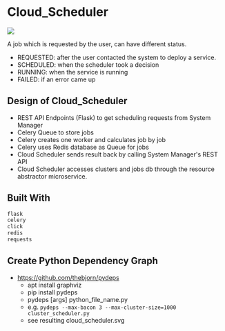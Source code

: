 # Cloud_Scheduler

<img src="cloud_scheduler.svg">


A job which is requested by the user, can have different status.

- REQUESTED: after the user contacted the system to deploy a service.
- SCHEDULED: when the scheduler took a decision
- RUNNING: when the service is running
- FAILED: if an error came up


## Design of Cloud_Scheduler

- REST API Endpoints (Flask) to get scheduling requests from System Manager
- Celery Queue to store jobs
- Celery creates one worker and calculates job by job
- Celery uses Redis database as Queue for jobs
- Cloud Scheduler sends result back by calling System Manager's REST API
- Cloud Scheduler accesses clusters and jobs db through the resource abstractor microservice.


## Built With

```Python
flask
celery
click
redis
requests
```

## Create Python Dependency Graph

- https://github.com/thebjorn/pydeps
    - apt install graphviz
    - pip install pydeps
    - pydeps [args] python_file_name.py
    - e.g. `pydeps --max-bacon 3 --max-cluster-size=1000 cluster_scheduler.py`
    - see resulting cloud_scheduler.svg